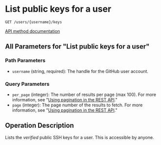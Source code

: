 # List public keys for a user

`GET /users/{username}/keys`

[API method documentation](https://docs.github.com/rest/users/keys#list-public-keys-for-a-user)

## All Parameters for "List public keys for a user"

### Path Parameters

- `username` (string, required): The handle for the GitHub user account.
### Query Parameters

- `per_page` (integer): The number of results per page (max 100). For more information, see "[Using pagination in the REST API](https://docs.github.com/rest/using-the-rest-api/using-pagination-in-the-rest-api)."
- `page` (integer): The page number of the results to fetch. For more information, see "[Using pagination in the REST API](https://docs.github.com/rest/using-the-rest-api/using-pagination-in-the-rest-api)."

## Operation Description

Lists the _verified_ public SSH keys for a user. This is accessible by anyone.
